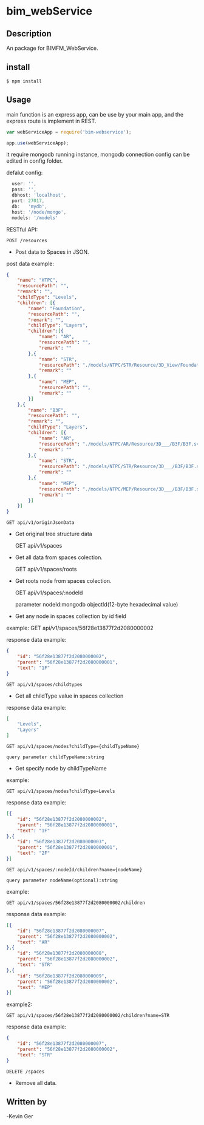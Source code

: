 # bim_webService

## Description

An package for BIMFM_WebService.

## install

    $ npm install              

## Usage

main function is an express app, can be use by your main app, and the express route is implement in REST.

```js
var webServiceApp = require('bim-webservice');

app.use(webServiceApp);
```  

it require mongodb running instance, mongodb connection config can be edited in config folder.

defalut config:
```js
  user: '',
  pass: '',
  dbhost: 'localhost',
  port: 27017,
  db:   'mydb',
  host: '/node/mongo',
  models: '/models' 
 ```  

RESTful API:

    POST /resources
-   Post data to Spaces in JSON.

post data example:

```json
{
    "name": "HTPC",
    "resourcePath": "",
    "remark": "",
    "childType": "Levels",
    "children": [{
        "name": "Foundation",
        "resourcePath": "",
        "remark": "",       
        "childType": "Layers",
        "children":[{
            "name": "AR",
            "resourcePath": "",
            "remark": ""       
        },{
            "name": "STR",
            "resourcePath": "./models/NTPC/STR/Resource/3D_View/Foundation/Foundation.svf",
            "remark": ""            
        },{
            "name": "MEP",
            "resourcePath": "",
            "remark": "" 
        }]
    },{
        "name": "B3F",
        "resourcePath": "",
        "remark": "",   
        "childType": "Layers",
        "children": [{
            "name": "AR",
            "resourcePath": "./models/NTPC/AR/Resource/3D___/B3F/B3F.svf",
            "remark": ""
        },{
            "name": "STR",
            "resourcePath": "./models/NTPC/STR/Resource/3D___/B3F/B3F.svf",
            "remark": ""
        },{
            "name": "MEP",
            "resourcePath": "./models/NTPC/MEP/Resource/3D___/B3F/B3F.svf",
            "remark": ""
        }]    
    }] 
}
```  
    GET api/v1/originJsonData
    
-   Get original tree structure data
    
    GET api/v1/spaces
    
-   Get all data from spaces colection.

    GET api/v1/spaces/roots
    
-   Get roots node from spaces colection.

    GET api/v1/spaces/:nodeId
    
    parameter nodeId:mongodb objectId(12-byte hexadecimal value)

-   Get any node in spaces collection by id field

example:
    GET api/v1/spaces/56f28e13877f2d2080000002
    
response data example:

```json
{
    "id": "56f28e13877f2d2080000002",
    "parent": "56f28e13877f2d2080000001",
    "text": "1F"
}
```    
    GET api/v1/spaces/childtypes
    
-   Get all childType value in spaces collection

response data example:
```json
[
    "Levels",
    "Layers"
]
```     
    GET api/v1/spaces/nodes?childType={childTypeName}
    
    query parameter childTypeName:string
    
-   Get specify node by childTypeName

example:

    GET api/v1/spaces/nodes?childType=Levels

response data example:

```json
[{
    "id": "56f28e13877f2d2080000002",
    "parent": "56f28e13877f2d2080000001",
    "text": "1F"    
},{
    "id": "56f28e13877f2d2080000003",
    "parent": "56f28e13877f2d2080000001",
    "text": "2F"
}]
```  

    GET api/v1/spaces/:nodeId/children?name={nodeName}    
    
    query parameter nodeName(optional):string
    
example:

    GET api/v1/spaces/56f28e13877f2d2080000002/children

response data example:

```json
[{
    "id": "56f28e13877f2d2080000007",
    "parent": "56f28e13877f2d2080000002",
    "text": "AR"    
},{
    "id": "56f28e13877f2d2080000008",
    "parent": "56f28e13877f2d2080000002",
    "text": "STR"    
},{
    "id": "56f28e13877f2d2080000009",
    "parent": "56f28e13877f2d2080000002",
    "text": "MEP"    
}]
```    
    
example2:

    GET api/v1/spaces/56f28e13877f2d2080000002/children?name=STR

response data example:

```json
{
    "id": "56f28e13877f2d2080000007",
    "parent": "56f28e13877f2d2080000002",
    "text": "STR"    
}
``` 
    
    DELETE /spaces
    
-   Remove all data.


## Written by

-Kevin Ger

